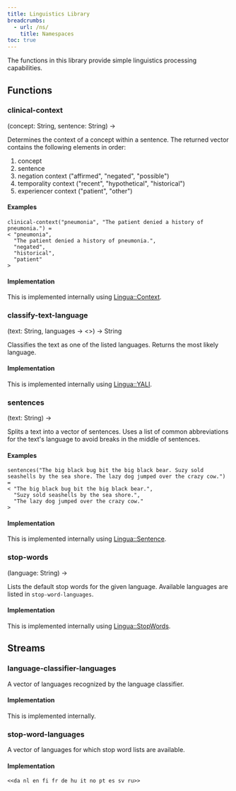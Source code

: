 ```yaml
---
title: Linguistics Library
breadcrumbs:
  - url: /ns/
    title: Namespaces
toc: true
---
```


The functions in this library provide simple linguistics processing capabilities.

## Functions

### clinical-context

(concept: String, sentence: String) &rarr; <String>

Determines the context of a concept within a sentence. The returned vector contains the following elements in order:

1. concept
2. sentence
3. negation context ("affirmed", "negated", "possible")
4. temporality context ("recent", "hypothetical", "historical")
5. experiencer context ("patient", "other")

#### Examples

```
clinical-context("pneumonia", "The patient denied a history of pneumonia.") =
< "pneumonia",
  "The patient denied a history of pneumonia.",
  "negated",
  "historical",
  "patient"
>
```

#### Implementation

This is implemented internally using [Lingua::Context](http://search.cpan.org/~osler/Lingua-ConText/lib/Lingua/ConText.pm).

### classify-text-language

(text: String, languages -> <<en>>) &rarr; String

Classifies the text as one of the listed languages. Returns the most likely language.

#### Implementation

This is implemented internally using [Lingua::YALI](http://search.cpan.org/~majlis/Lingua-YALI/lib/Lingua/YALI.pm).

### sentences

(text: String) &rarr; <String>

Splits a text into a vector of sentences. Uses a list of common abbreviations for the text's language to avoid breaks in the middle of sentences.

#### Examples

```
sentences("The big black bug bit the big black bear. Suzy sold seashells by the sea shore. The lazy dog jumped over the crazy cow.") =
< "The big black bug bit the big black bear.",
  "Suzy sold seashells by the sea shore.",
  "The lazy dog jumped over the crazy cow."
>
```

#### Implementation

This is implemented internally using [Lingua::Sentence](http://search.cpan.org/~achimru/Lingua-Sentence/lib/Lingua/Sentence.pm).

### stop-words

(language: String) &rarr; <String>

Lists the default stop words for the given language. Available languages are listed in `stop-word-languages`.

#### Implementation

This is implemented internally using [Lingua::StopWords](http://search.cpan.org/~creamyg/Lingua-StopWords/lib/Lingua/StopWords.pm).

## Streams

### language-classifier-languages

A vector of languages recognized by the language classifier.

#### Implementation

This is implemented internally.

### stop-word-languages

A vector of languages for which stop word lists are available.

#### Implementation

```
<<da nl en fi fr de hu it no pt es sv ru>>
```
